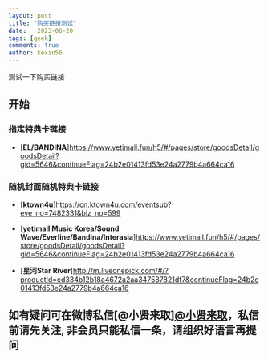 ```yaml
---
layout: post
title: "购买链接测试"
date:   2023-06-20
tags: [geek]
comments: true
author: kexin56
---
```


测试一下购买链接

<!-- more -->

## 开始

### 指定特典卡链接

- [**EL/BANDINA**]https://www.yetimall.fun/h5/#/pages/store/goodsDetail/goodsDetail?gid=5646&continueFlag=24b2e01413fd53e24a2779b4a664ca16

### 随机封面随机特典卡链接

- [**ktown4u**]https://cn.ktown4u.com/eventsub?eve_no=7482331&biz_no=599

- [**yetimall Music Korea/Sound 
Wave/Everline/Bandina/Interasia**]https://www.yetimall.fun/h5/#/pages/store/goodsDetail/goodsDetail?gid=5646&continueFlag=24b2e01413fd53e24a2779b4a664ca16

- [**星河Star 
River**]http://m.liveonepick.com/#/?productId=cd334b12b18a4672a2aa347587821df7&continueFlag=24b2e01413fd53e24a2779b4a664ca16



## 如有疑问可在微博私信[**@小贤来取**][@小贤来取](https://weibo.com/u/7440442261)，私信前请先关注, 非会员只能私信一条，请组织好语言再提问
